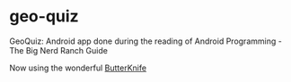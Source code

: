 # geo-quiz
GeoQuiz: Android app done during the reading of Android Programming - The Big Nerd Ranch Guide

Now using the wonderful [ButterKnife](https://github.com/JakeWharton/butterknife)